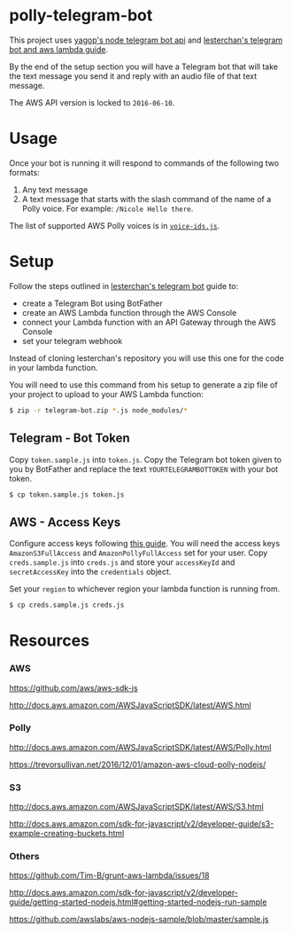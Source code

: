 polly-telegram-bot
==================

This project uses [yagop's node telegram bot api](https://github.com/yagop/node-telegram-bot-api)
and [lesterchan's telegram bot and aws lambda guide](https://github.com/lesterchan/telegram-bot).

By the end of the setup section you will have a Telegram bot that will take the text message you
send it and reply with an audio file of that text message.

The AWS API version is locked to `2016-06-10`.

# Usage

Once your bot is running it will respond to commands of the following two formats:

1. Any text message
2. A text message that starts with the slash command of the name of a Polly voice. For example: `/Nicole Hello there`.

The list of supported AWS Polly voices is in [`voice-ids.js`](https://github.com/marcusmolchany/polly-telegram-bot/blob/master/voice-ids.js).

# Setup

Follow the steps outlined in [lesterchan's telegram bot](https://github.com/lesterchan/telegram-bot)
guide to:

* create a Telegram Bot using BotFather
* create an AWS Lambda function through the AWS Console
* connect your Lambda function with an API Gateway through the AWS Console
* set your telegram webhook

Instead of cloning lesterchan's repository you will use this one for the code in your lambda
function.

You will need to use this command from his setup to generate a zip file of your project to upload
to your AWS Lambda function:
```sh
$ zip -r telegram-bot.zip *.js node_modules/*
```

## Telegram - Bot Token

Copy `token.sample.js` into `token.js`. Copy the Telegram bot token given to you by BotFather and
replace the text `YOURTELEGRAMBOTTOKEN` with your bot token.

```sh
$ cp token.sample.js token.js
```

## AWS - Access Keys

Configure access keys following [this guide](https://aws.amazon.com/developers/access-keys/).
You will need the access keys `AmazonS3FullAccess` and `AmazonPollyFullAccess` set for your user.
Copy `creds.sample.js` into `creds.js` and store your `accessKeyId` and `secretAccessKey` into
the `credentials` object.

Set your `region` to whichever region your lambda function is running from.

```sh
$ cp creds.sample.js creds.js
```

# Resources
### AWS
https://github.com/aws/aws-sdk-js

http://docs.aws.amazon.com/AWSJavaScriptSDK/latest/AWS.html

### Polly
http://docs.aws.amazon.com/AWSJavaScriptSDK/latest/AWS/Polly.html

https://trevorsullivan.net/2016/12/01/amazon-aws-cloud-polly-nodejs/

### S3
http://docs.aws.amazon.com/AWSJavaScriptSDK/latest/AWS/S3.html

http://docs.aws.amazon.com/sdk-for-javascript/v2/developer-guide/s3-example-creating-buckets.html

### Others
https://github.com/Tim-B/grunt-aws-lambda/issues/18

http://docs.aws.amazon.com/sdk-for-javascript/v2/developer-guide/getting-started-nodejs.html#getting-started-nodejs-run-sample

https://github.com/awslabs/aws-nodejs-sample/blob/master/sample.js
